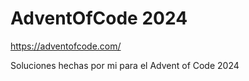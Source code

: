 # AdventOfCode 2024

https://adventofcode.com/

Soluciones hechas por mi para el Advent of Code 2024
